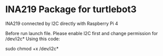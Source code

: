 # INA219 Package for turtlebot3 

INA219 connected by I2C directly with Raspberry Pi 4

Before run launch file. Please enable I2C first and change permission for /dev/i2c*
Using this code:

sudo chmod +x /dev/i2c*
